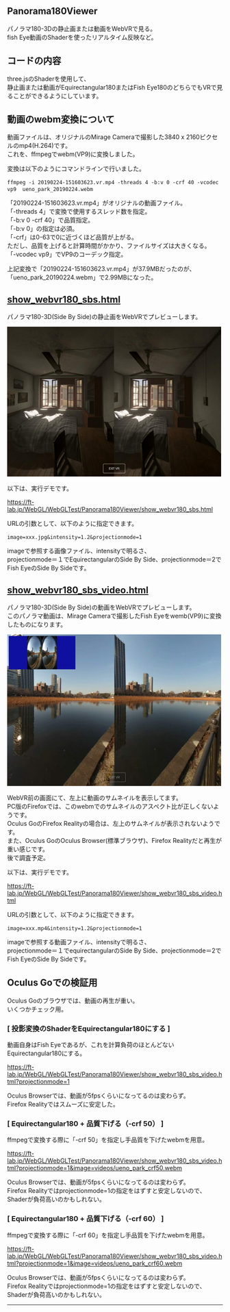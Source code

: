 ## Panorama180Viewer

パノラマ180-3Dの静止画または動画をWebVRで見る。    
fish Eye動画のShaderを使ったリアルタイム反映など。   

## コードの内容

three.jsのShaderを使用して、    
静止画または動画がEquirectangular180またはFish Eye180のどちらでもVRで見ることができるようにしています。

## 動画のwebm変換について

動画ファイルは、オリジナルのMirage Cameraで撮影した3840 x 2160ピクセルのmp4(H.264)です。    
これを、ffmpegでwebm(VP9)に変換しました。    

変換は以下のようにコマンドラインで行いました。    

    ffmpeg -i 20190224-151603623.vr.mp4 -threads 4 -b:v 0 -crf 40 -vcodec vp9  ueno_park_20190224.webm

「20190224-151603623.vr.mp4」がオリジナルの動画ファイル。    
「-threads 4」で変換で使用するスレッド数を指定。    
「-b:v 0 -crf 40」で品質指定。    
「-b:v 0」の指定は必須。    
「-crf」は0-63で0に近づくほど品質が上がる。   
ただし、品質を上げると計算時間がかかり、ファイルサイズは大きくなる。    
「-vcodec vp9」でVP9のコーデック指定。    

上記変換で「20190224-151603623.vr.mp4」が37.9MBだったのが、「ueno_park_20190224.webm」で2.99MBになった。    

## [show_webvr180_sbs.html](./show_webvr180_sbs.html)

パノラマ180-3D(Side By Side)の静止画をWebVRでプレビューします。    

![show_webvr180_sbs](../images/Panorama180Viewer_img_00.jpg)    

以下は、実行デモです。    

https://ft-lab.jp/WebGL/WebGLTest/Panorama180Viewer/show_webvr180_sbs.html

URLの引数として、以下のように指定できます。    

    image=xxx.jpg&intensity=1.2&projectionmode=1

imageで参照する画像ファイル、intensityで明るさ、    
projectionmode＝１でEquirectangularのSide By Side、projectionmode＝2でFish EyeのSide By Sideです。    


## [show_webvr180_sbs_video.html](./show_webvr180_sbs_video.html)

パノラマ180-3D(Side By Side)の動画をWebVRでプレビューします。    
このパノラマ動画は、Mirage Cameraで撮影したFish Eyeをwemb(VP9)に変換したものになります。    

![show_webvr180_sbs_video](../images/Panorama180Viewer_img_01.jpg)    

WebVR前の画面にて、左上に動画のサムネイルを表示してます。    
PC版のFirefoxでは、このwebmでのサムネイルのアスペクト比が正しくないようです。     
Oculus GoのFirefox Realityの場合は、左上のサムネイルが表示されないようです。    
また、Oculus GoのOculus Browser(標準ブラウザ)、Firefox Realityだと再生が重い感じです。    
後で調査予定。     

以下は、実行デモです。    

https://ft-lab.jp/WebGL/WebGLTest/Panorama180Viewer/show_webvr180_sbs_video.html

URLの引数として、以下のように指定できます。    

    image=xxx.mp4&intensity=1.2&projectionmode=1

imageで参照する動画ファイル、intensityで明るさ、    
projectionmode＝１でequirectangularのSide By Side、projectionmode＝2でFish EyeのSide By Sideです。    

## Oculus Goでの検証用

Oculus Goのブラウザでは、動画の再生が重い。    
いくつかチェック用。

### [ 投影変換のShaderをEquirectangular180にする ]

動画自身はFish Eyeであるが、これを計算負荷のほとんどないEquirectangular180にする。    

https://ft-lab.jp/WebGL/WebGLTest/Panorama180Viewer/show_webvr180_sbs_video.html?projectionmode=1

Oculus Browserでは、動画が5fpsくらいになってるのは変わらず。    
Firefox Realityではスムーズに安定した。    

### [ Equirectangular180 + 品質下げる（-crf 50） ]

ffmpegで変換する際に「-crf 50」を指定し手品質を下げたwebmを用意。    

https://ft-lab.jp/WebGL/WebGLTest/Panorama180Viewer/show_webvr180_sbs_video.html?projectionmode=1&image=videos/ueno_park_crf50.webm

Oculus Browserでは、動画が5fpsくらいになってるのは変わらず。    
Firefox Realityではprojectionmode=1の指定をはずすと安定しないので、Shaderが負荷高いのかもしれない。    

### [ Equirectangular180 + 品質下げる（-crf 60） ]

ffmpegで変換する際に「-crf 60」を指定し手品質を下げたwebmを用意。    

https://ft-lab.jp/WebGL/WebGLTest/Panorama180Viewer/show_webvr180_sbs_video.html?projectionmode=1&image=videos/ueno_park_crf60.webm

Oculus Browserでは、動画が5fpsくらいになってるのは変わらず。    
Firefox Realityではprojectionmode=1の指定をはずすと安定しないので、Shaderが負荷高いのかもしれない。    

----
